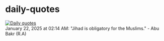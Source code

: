# daily-quotes
[![Daily quotes](https://github.com/ceepu8/daily-quotes/actions/workflows/daily-quote.yml/badge.svg)](https://github.com/ceepu8/daily-quotes/actions/workflows/daily-quote.yml)<br/>
January 22, 2025 at 02:14 AM: "Jihad is obligatory for the Muslims." - Abu Bakr (R.A)
